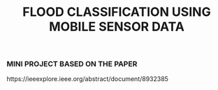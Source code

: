 <h1><center> FLOOD CLASSIFICATION USING MOBILE SENSOR DATA </center></h1><br>
<h3> MINI PROJECT BASED ON THE PAPER </h3>https://ieeexplore.ieee.org/abstract/document/8932385

